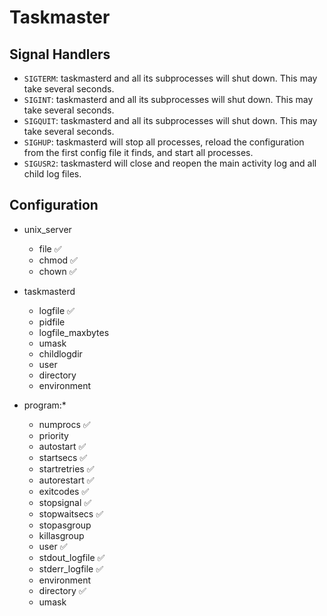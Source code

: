 # Taskmaster

## Signal Handlers

- `SIGTERM`: taskmasterd and all its subprocesses will shut down. This may take several seconds.
- `SIGINT`: taskmasterd and all its subprocesses will shut down. This may take several seconds.
- `SIGQUIT`: taskmasterd and all its subprocesses will shut down. This may take several seconds.
- `SIGHUP`: taskmasterd will stop all processes, reload the configuration from the first config file it finds, and start all processes.
- `SIGUSR2`: taskmasterd will close and reopen the main activity log and all child log files.

## Configuration

- unix_server
	- file ✅
	- chmod ✅
	- chown ✅

- taskmasterd
	- logfile ✅
	- pidfile
	- logfile_maxbytes
	- umask
	- childlogdir
	- user
	- directory
	- environment

- program:*
	<!-- - process_name -->
	- numprocs ✅
	- priority
	- autostart ✅
	- startsecs ✅
	- startretries ✅
	- autorestart ✅
	- exitcodes ✅
	- stopsignal ✅
	- stopwaitsecs ✅
	- stopasgroup
	- killasgroup
	- user ✅
	- stdout_logfile ✅
	- stderr_logfile ✅
	- environment
	- directory ✅
	- umask